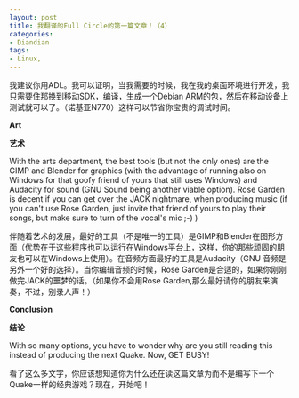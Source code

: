 ```yaml
---
layout: post
title: 我翻译的Full Circle的第一篇文章！（4）
categories:
- Diandian
tags:
- Linux, 
---
```

<p>我建议你用ADL。我可以证明，当我需要的时候，我在我的桌面环境进行开发，我只需要住那换到移动SDK，编译，生成一个Debian ARM的包，然后在移动设备上测试就可以了。（诺基亚N770）这样可以节省你宝贵的调试时间。</p>
<p> </p>
<p><strong>Art</strong> </p>
<p><strong>艺术</strong></p>
<p>With the arts department, the best tools (but not the only ones) are the GIMP and Blender for graphics (with the advantage of running also on Windows for that goofy friend of yours that still uses Windows) and Audacity for sound (GNU Sound being another viable option). Rose Garden is decent if you can get over the JACK nightmare, when producing music (if you can't use Rose Garden, just invite that friend of yours to play their songs, but make sure to turn of the vocal's mic ;-) ) </p>
<p>伴随着艺术的发展，最好的工具（不是唯一的工具）是GIMP和Blender在图形方面（优势在于这些程序也可以运行在Windows平台上，这样，你的那些顽固的朋友也可以在Windows上使用）。在音频方面最好的工具是Audacity（GNU 音频是另外一个好的选择）。当你编辑音频的时候，Rose Garden是合适的，如果你刚刚做完JACK的噩梦的话。（如果你不会用Rose Garden,那么最好请你的朋友来演奏，不过，别录人声！） </p>
<p><strong>Conclusion</strong> </p>
<p><strong>结论</strong></p>
<p>With so many options, you have to wonder why are you still reading this instead of producing the next Quake. Now, GET BUSY! </p>
<p>看了这么多文字，你应该想知道你为什么还在读这篇文章为而不是编写下一个Quake一样的经典游戏？现在，开始吧！</p>